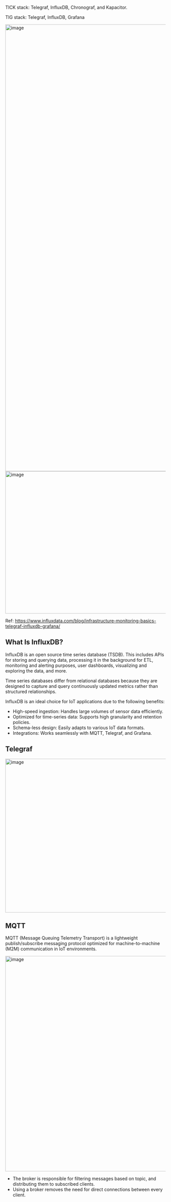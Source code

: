 TICK stack: Telegraf, InfluxDB, Chronograf, and Kapacitor.

TIG stack: Telegraf, InfluxDB, Grafana

<img width="2124" height="1400" alt="image" src="https://github.com/user-attachments/assets/a4fe2c28-8979-44ab-80f7-983cfee8f2a7" />


<img width="1200" height="446" alt="image" src="https://github.com/user-attachments/assets/82c65106-c5e4-45dd-9730-aa08edbf3e1f" />

Ref: https://www.influxdata.com/blog/infrastructure-monitoring-basics-telegraf-influxdb-grafana/

## What Is InfluxDB?

InfluxDB is an open source time series database (TSDB). 
This includes APIs for storing and querying data, processing it in the background for ETL, monitoring and alerting purposes, 
user dashboards, visualizing and exploring the data, and more.


Time series databases differ from relational databases because 
they are designed to capture and query continuously updated metrics rather than structured relationships.


InfluxDB is an ideal choice for IoT applications due to the following benefits:

* High-speed ingestion: Handles large volumes of sensor data efficiently.
* Optimized for time-series data: Supports high granularity and retention policies.
* Schema-less design: Easily adapts to various IoT data formats.
* Integrations: Works seamlessly with MQTT, Telegraf, and Grafana.

## Telegraf

<img width="1200" height="482" alt="image" src="https://github.com/user-attachments/assets/e6275969-a384-4d38-b7e0-8ee240ae37e2" />

## MQTT

MQTT (Message Queuing Telemetry Transport) is a lightweight publish/subscribe messaging protocol optimized for machine-to-machine (M2M) communication in IoT environments.

<img width="1200" height="675" alt="image" src="https://github.com/user-attachments/assets/94d9d582-918f-4014-b8f9-427093fdd666" />

* The broker is responsible for filtering messages based on topic, and distributing them to subscribed clients. 
* Using a broker removes the need for direct connections between every client.
